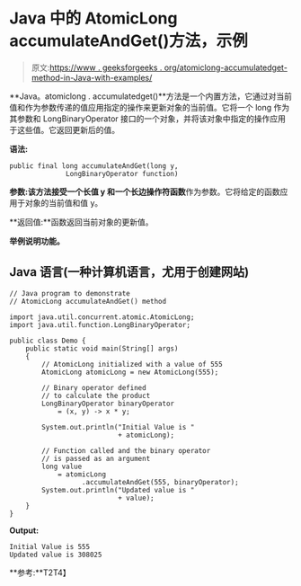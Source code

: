 # Java 中的 AtomicLong accumulateAndGet()方法，示例

> 原文:[https://www . geeksforgeeks . org/atomiclong-accumulatedget-method-in-Java-with-examples/](https://www.geeksforgeeks.org/atomiclong-accumulateandget-method-in-java-with-examples/)

**Java。atomiclong . accumulatedget()**方法是一个内置方法，它通过对当前值和作为参数传递的值应用指定的操作来更新对象的当前值。它将一个 long 作为其参数和 LongBinaryOperator 接口的一个对象，并将该对象中指定的操作应用于这些值。它返回更新后的值。

**语法:**

```
public final long accumulateAndGet(long y, 
              LongBinaryOperator function)
```

**参数:**该方法接受一个长值 **y** 和一个长边操作符**函数**作为参数。它将给定的函数应用于对象的当前值和值 y。

**返回值:**函数返回当前对象的更新值。

**举例说明功能。**

## Java 语言(一种计算机语言，尤用于创建网站)

```
// Java program to demonstrate
// AtomicLong accumulateAndGet() method

import java.util.concurrent.atomic.AtomicLong;
import java.util.function.LongBinaryOperator;

public class Demo {
    public static void main(String[] args)
    {
        // AtomicLong initialized with a value of 555
        AtomicLong atomicLong = new AtomicLong(555);

        // Binary operator defined
        // to calculate the product
        LongBinaryOperator binaryOperator
            = (x, y) -> x * y;

        System.out.println("Initial Value is "
                           + atomicLong);

        // Function called and the binary operator
        // is passed as an argument
        long value
            = atomicLong
                  .accumulateAndGet(555, binaryOperator);
        System.out.println("Updated value is "
                           + value);
    }
}
```

**Output:** 

```
Initial Value is 555
Updated value is 308025
```

**参考:**T2T4】